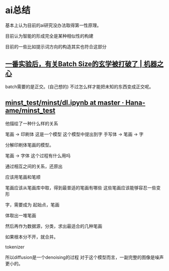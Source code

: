# ai总结

基本上认为目前的ai研究没办法取得第一性原理。  


目前认为智能的形成完全是某种相似性的构建


目前的一些比如提示词方向的构造其实也符合这部分

## [一番实验后，有关Batch Size的玄学被打破了 | 机器之心](https://www.jiqizhixin.com/articles/2022-07-10-3)
batch需要的是正交。(自己想的)
不过怎么样才能把未知的东西变成正交呢。


## [minst_test/minst/dl.ipynb at master · Hana-ame/minst_test](https://github.com/Hana-ame/minst_test/blob/master/minst/dl.ipynb)
他描绘了一种什么样的关系


笔画 -> 印刷体 这是一个模型 这个模型中提出到字
手写体 -> 笔画 -> 字

分解印刷体笔画的模型。

笔画 -> 字体
这个过程有什么用吗

通过相互之间的关系，还原出

应该用笔画和笔顺

笔画应该从笔画库中取，得到最普适的笔画有哪些
这些笔画应该能够容忍一些变形

字，需要成为
起始点，笔画

体取出一堆笔画

然后再作为数据源，分类，求出最适合的几种笔画

如果根本分不开，就合并。

tokenizer
 


所以diffusion是一个denoising的过程
对于这个模型而言，一副完整的图像是噪声更小的。
